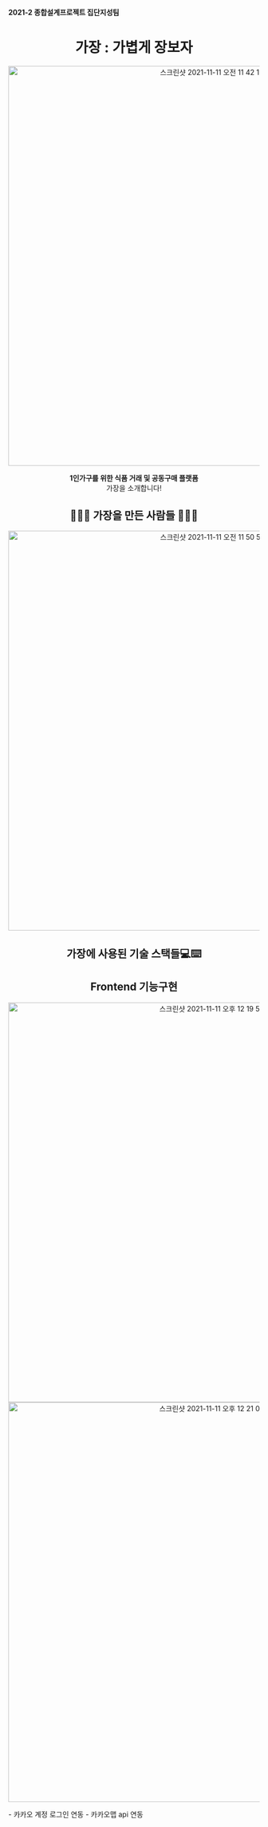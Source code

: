 #### 2021-2 종합설계프로젝트 집단지성팀 
<div align="center">
<h1 align=center>가장 : 가볍게 장보자 </h1>
<p align="center">
<img width="800" alt="스크린샷 2021-11-11 오전 11 42 13" src="https://user-images.githubusercontent.com/74878998/141227863-fbd784a9-4761-41bb-8e1d-37aa5010e392.png">
</p>
<strong align="center">1인가구를 위한 식품 거래 및 공동구매 플랫폼</strong><br/>
가장을 소개합니다!
</div>


<h2 align=center> 👩🏻‍💻 가장을 만든 사람들 👨🏻‍💻 </h2>
<p align="center">
<img width="800" alt="스크린샷 2021-11-11 오전 11 50 51" src="https://user-images.githubusercontent.com/74878998/141228750-d5b70698-7cce-43e4-aa79-8fcc9c3eabc7.png">
  </p>

<h2 align=center> 가장에 사용된 기술 스택들💻⌨️ </h2>



<h2 align=center> Frontend 기능구현 </h2>
<p align="center">
<img width="800" alt="스크린샷 2021-11-11 오후 12 19 54" src="https://user-images.githubusercontent.com/74878998/141231323-8a47e8a0-7c1c-4457-8a66-c30c94e45311.png">
<img width="800" alt="스크린샷 2021-11-11 오후 12 21 04" src="https://user-images.githubusercontent.com/74878998/141231421-52364fdb-55af-4a30-9e10-b8af9af5d98f.png">
 </p>
- 카카오 계정 로그인 연동
- 카카오맵 api 연동

